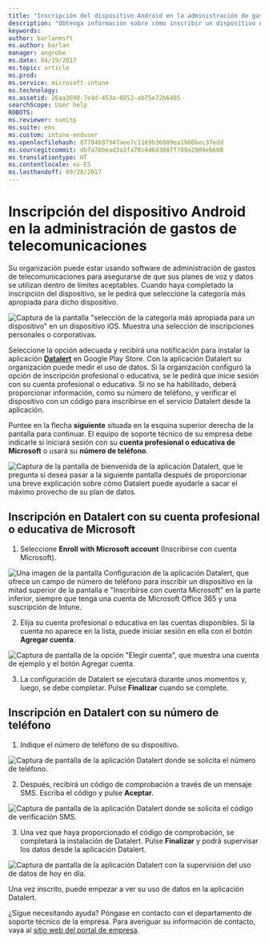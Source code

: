 ```yaml
---
title: "Inscripción del dispositivo Android en la administración de gastos de telecomunicaciones con Intune"
description: "Obtenga información sobre cómo inscribir un dispositivo Android en la administración de gastos de telecomunicaciones."
keywords: 
author: barlanmsft
ms.author: barlan
manager: angrobe
ms.date: 04/19/2017
ms.topic: article
ms.prod: 
ms.service: microsoft-intune
ms.technology: 
ms.assetid: 26aa3698-7e4d-453a-8852-ab75e72b6485
searchScope: User help
ROBOTS: 
ms.reviewer: sumitp
ms.suite: ems
ms.custom: intune-enduser
ms.openlocfilehash: 87704687947aee7c1169b36009ea1960bec37edd
ms.sourcegitcommit: db7a7bbead3a3fa78c4d643607f709a2909eb608
ms.translationtype: HT
ms.contentlocale: es-ES
ms.lasthandoff: 09/28/2017
---
```

# <a name="enroll-your-android-device-in-telecom-expense-management"></a>Inscripción del dispositivo Android en la administración de gastos de telecomunicaciones

Su organización puede estar usando software de administración de gastos de telecomunicaciones para asegurarse de que sus planes de voz y datos se utilizan dentro de límites aceptables. Cuando haya completado la inscripción del dispositivo, se le pedirá que seleccione la categoría más apropiada para dicho dispositivo.

![Captura de la pantalla "selección de la categoría más apropiada para un dispositivo" en un dispositivo iOS. Muestra una selección de inscripciones personales o corporativas.](./media/and-enroll-11-tem-select-best-category.png)

Seleccione la opción adecuada y recibirá una notificación para instalar la aplicación [__Datalert__](https://play.google.com/store/apps/details?id=fr.memobox.databox) en Google Play Store. Con la aplicación Datalert su organización puede medir el uso de datos. Si la organización configuró la opción de inscripción profesional o educativa, se le pedirá que inicie sesión con su cuenta profesional o educativa. Si no se ha habilitado, deberá proporcionar información, como su número de teléfono, y verificar el dispositivo con un código para inscribirse en el servicio Datalert desde la aplicación.

Puntee en la flecha __siguiente__ situada en la esquina superior derecha de la pantalla para continuar. El equipo de soporte técnico de su empresa debe indicarle si iniciará sesión con su __cuenta profesional o educativa de Microsoft__ o usará su __número de teléfono__.

  ![Captura de la pantalla de bienvenida de la aplicación Datalert, que le pregunta si desea pasar a la siguiente pantalla después de proporcionar una breve explicación sobre cómo Datalert puede ayudarle a sacar el máximo provecho de su plan de datos.](./media/and-enroll-12-tem-datalert-setup.png)

## <a name="enroll-into-datalert-using-your-microsoft-work-or-school-account"></a>Inscripción en Datalert con su cuenta profesional o educativa de Microsoft

1. Seleccione __Enroll with Microsoft account__ (Inscribirse con cuenta Microsoft).

  ![Una imagen de la pantalla Configuración de la aplicación Datalert, que ofrece un campo de número de teléfono para inscribir un dispositivo en la mitad superior de la pantalla e "Inscribirse con cuenta Microsoft" en la parte inferior, siempre que tenga una cuenta de Microsoft Office 365 y una suscripción de Intune.](./media/and-enroll-12a-tem-datalert-enroll-msft-account.png)

2. Elija su cuenta profesional o educativa en las cuentas disponibles. Si la cuenta no aparece en la lista, puede iniciar sesión en ella con el botón **Agregar cuenta**.

  ![Captura de pantalla de la opción "Elegir cuenta", que muestra una cuenta de ejemplo y el botón Agregar cuenta.](./media/and-enroll-12b-tem-datalert-enroll-select-msft-account.png)

3. La configuración de Datalert se ejecutará durante unos momentos y, luego, se debe completar. Pulse __Finalizar__ cuando se complete.

## <a name="enroll-into-datalert-using-your-phone-number"></a>Inscripción en Datalert con su número de teléfono

1. Indique el número de teléfono de su dispositivo.

  ![Captura de pantalla de la aplicación Datalert donde se solicita el número de teléfono.](./media/and-enroll-13-tem-datalert-phone-number.png)

2. Después, recibirá un código de comprobación a través de un mensaje SMS. Escriba el código y pulse __Aceptar__.

  ![Captura de pantalla de la aplicación Datalert donde se solicita el código de verificación SMS.](./media/and-enroll-14-tem-datalert-sms.png)

3. Una vez que haya proporcionado el código de comprobación, se completará la instalación de Datalert. Pulse __Finalizar__ y podrá supervisar los datos desde la aplicación Datalert.

  ![Captura de pantalla de la aplicación Datalert con la supervisión del uso de datos de hoy en día.](./media/and-enroll-15-tem-datalert-monitoring-active.png)

Una vez inscrito, puede empezar a ver su uso de datos en la aplicación Datalert.

¿Sigue necesitando ayuda? Póngase en contacto con el departamento de soporte técnico de la empresa. Para averiguar su información de contacto, vaya al [sitio web del portal de empresa](https://portal.manage.microsoft.com).
